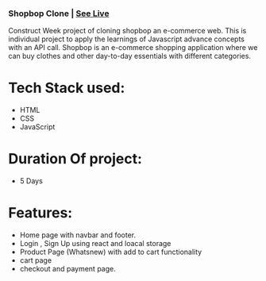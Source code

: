 ### Shopbop Clone | [See Live](https://beautiful-cendol-f856f5.netlify.app/ "shopbop-clone")

Construct Week project of cloning shopbop an e-commerce web.
This is individual project to apply the learnings of Javascript advance concepts with an API call. 
Shopbop is an e-commerce shopping application where we can buy clothes and other day-to-day essentials with different categories.
# Tech Stack used: 
- HTML 
- CSS
- JavaScript

# Duration Of project:
- 5 Days

# Features:
- Home page with navbar and footer.
- Login , Sign Up using react and loacal storage
- Product Page (Whatsnew) with add to cart functionality
- cart page
- checkout and payment page.
